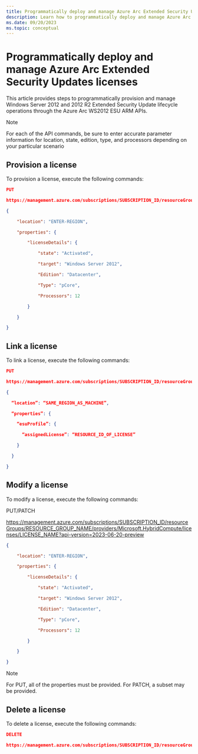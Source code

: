 ```yaml
---
title: Programmatically deploy and manage Azure Arc Extended Security Updates licenses
description: Learn how to programmatically deploy and manage Azure Arc Extended Security Updates licenses for Windows Server 2012.
ms.date: 09/20/2023
ms.topic: conceptual
---
```


# Programmatically deploy and manage Azure Arc Extended Security Updates licenses

This article provides steps to programmatically provision and manage Windows Server 2012 and 2012 R2 Extended Security Update lifecycle operations through the Azure Arc WS2012 ESU ARM APIs.

> [!NOTE]
> For each of the API commands, be sure to enter accurate parameter information for location, state, edition, type, and processors depending on your particular scenario
> 
## Provision a license

To provision a license, execute the following commands:

```json
PUT  

https://management.azure.com/subscriptions/SUBSCRIPTION_ID/resourceGroups/RESOURCE_GROUP_NAME/providers/Microsoft.HybridCompute/licenses/LICENSE_NAME?api-version=2023-06-20-preview 

{  

    "location": "ENTER-REGION",  

    "properties": {  

        "licenseDetails": {  

            "state": "Activated",  

            "target": "Windows Server 2012",  

            "Edition": "Datacenter",  

            "Type": "pCore",  

            "Processors": 12  

        }  

    }  

}
```

## Link a license

To link a license, execute the following commands:

```json
PUT  

https://management.azure.com/subscriptions/SUBSCRIPTION_ID/resourceGroups/RESOURCE_GROUP_NAME/providers/Microsoft.HybridCompute/machines/MACHINE_NAME/licenseProfiles/default?api-version=2023-06-20-preview 

{ 

  “location”: “SAME_REGION_AS_MACHINE”, 

  “properties”: { 

    “esuProfile”: { 

      “assignedLicense”: “RESOURCE_ID_OF_LICENSE” 

    } 

  } 

}
```

## Modify a license

To modify a license, execute the following commands:

PUT/PATCH 

https://management.azure.com/subscriptions/SUBSCRIPTION_ID/resourceGroups/RESOURCE_GROUP_NAME/providers/Microsoft.HybridCompute/licenses/LICENSE_NAME?api-version=2023-06-20-preview 

```json
{  

    "location": "ENTER-REGION",  

    "properties": {  

        "licenseDetails": {  

            "state": "Activated",  

            "target": "Windows Server 2012",  

            "Edition": "Datacenter",  

            "Type": "pCore",  

            "Processors": 12  

        }  

    }  

}
```

> [!NOTE]
> For PUT, all of the properties must be provided. For PATCH, a subset may be provided. 
> 

## Delete a license

To delete a license, execute the following commands:

```json
DELETE  

https://management.azure.com/subscriptions/SUBSCRIPTION_ID/resourceGroups/RESOURCE_GROUP_NAME/providers/Microsoft.HybridCompute/licenses/LICENSE_NAME?api-version=2023-06-20-preview
```
